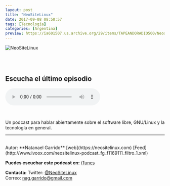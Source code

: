 ```yaml
---
layout: post
title: "NeoSiteLinux"
date: 2017-09-08 08:50:57
tags: [Tecnología]
categories: [Argentina]
preview: https://ia601507.us.archive.org/29/items/TAPEANDORADIO500/Neositelinux300.jpg
---
```


![NeoSiteLinux](https://ia601507.us.archive.org/29/items/TAPEANDORADIO500/Neositelinux500.jpg)

<br/>
<br/>

## Escucha el último episodio

<!--reproductor-feed=http://www.ivoox.com/neositelinux-podcast_fg_f1169111_filtro_1.xml-->
<!--reproductor-start-->
<audio id="audio" preload="auto" controls="" src="http://www.ivoox.com/neositelinux-podcast-2018-1-el-intel-gate_mf_22998056_feed_1.mp3"></audio>
<!--reproductor-end-->

<br>

Un podcast para hablar abiertamente sobre el software libre, GNU/Linux y la tecnología en general.

_ _ _

<br>
Autor: **Natanael Garrido**  
[web](https://neositelinux.com)  
[Feed](http://www.ivoox.com/neositelinux-podcast_fg_f1169111_filtro_1.xml)  


**Puedes escuchar este podcast en:**
[iTunes](@NeoSiteLinux)


**Contacta:**
Twitter: [@NeoSiteLinux](https://twitter.com/NeoSiteLinux)  
Correo: [nag.garrido@gmail.com](mailto:nag.garrido@gmail.com)  

